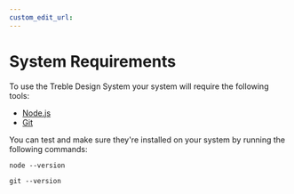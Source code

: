 ```yaml
---
custom_edit_url:
---
```


# System Requirements

To use the Treble Design System your system will require the following tools:

- [Node.js](https://nodejs.org/en/download/)
- [Git](https://git-scm.com/book/en/v2/Getting-Started-Installing-Git)

You can test and make sure they're installed on your system by running the following commands:

`node --version`

`git --version`
